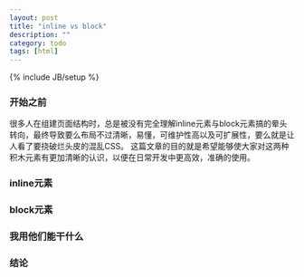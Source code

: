 ```yaml
---
layout: post
title: "inline vs block"
description: ""
category: todo
tags: [html]
---
```

{% include JB/setup %}

### 开始之前
很多人在组建页面结构时，总是被没有完全理解inline元素与block元素搞的晕头转向，最终导致要么布局不过清晰，易懂，可维护性高以及可扩展性，要么就是让人看了要挠破烂头皮的混乱CSS。
这篇文章的目的就是希望能够使大家对这两种积木元素有更加清晰的认识，以便在日常开发中更高效，准确的使用。

<!-- more -->
### inline元素
### block元素
### 我用他们能干什么
### 结论
